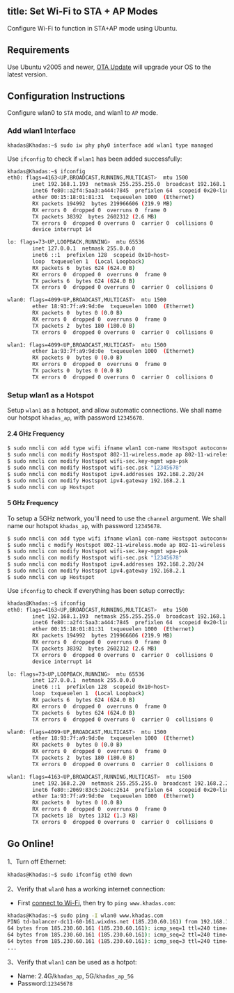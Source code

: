 title: Set Wi-Fi to STA + AP Modes
---
Configure Wi-Fi to function in STA+AP mode using Ubuntu.

## Requirements

Use Ubuntu v2005 and newer, [OTA Update](UpgradeSystem.html) will upgrade your OS to the latest version.

## Configuration Instructions

Configure wlan0 to `STA` mode, and wlan1 to `AP` mode.

### Add wlan1 Interface

```bash
khadas@Khadas:~$ sudo iw phy phy0 interface add wlan1 type managed
```

Use `ifconfig` to check if `wlan1` has been added successfully:

```bash
khadas@Khadas:~$ ifconfig 
eth0: flags=4163<UP,BROADCAST,RUNNING,MULTICAST>  mtu 1500
        inet 192.168.1.193  netmask 255.255.255.0  broadcast 192.168.1.255
        inet6 fe80::a2f4:5aa3:a444:7845  prefixlen 64  scopeid 0x20<link>
        ether 00:15:18:01:81:31  txqueuelen 1000  (Ethernet)
        RX packets 194992  bytes 219966606 (219.9 MB)
        RX errors 0  dropped 0  overruns 0  frame 0
        TX packets 38392  bytes 2602312 (2.6 MB)
        TX errors 0  dropped 0 overruns 0  carrier 0  collisions 0
        device interrupt 14  

lo: flags=73<UP,LOOPBACK,RUNNING>  mtu 65536
        inet 127.0.0.1  netmask 255.0.0.0
        inet6 ::1  prefixlen 128  scopeid 0x10<host>
        loop  txqueuelen 1  (Local Loopback)
        RX packets 6  bytes 624 (624.0 B)
        RX errors 0  dropped 0  overruns 0  frame 0
        TX packets 6  bytes 624 (624.0 B)
        TX errors 0  dropped 0 overruns 0  carrier 0  collisions 0

wlan0: flags=4099<UP,BROADCAST,MULTICAST>  mtu 1500
        ether 18:93:7f:a9:9d:0e  txqueuelen 1000  (Ethernet)
        RX packets 0  bytes 0 (0.0 B)
        RX errors 0  dropped 0  overruns 0  frame 0
        TX packets 2  bytes 180 (180.0 B)
        TX errors 0  dropped 0 overruns 0  carrier 0  collisions 0

wlan1: flags=4099<UP,BROADCAST,MULTICAST>  mtu 1500
        ether 1a:93:7f:a9:9d:0e  txqueuelen 1000  (Ethernet)
        RX packets 0  bytes 0 (0.0 B)
        RX errors 0  dropped 0  overruns 0  frame 0
        TX packets 0  bytes 0 (0.0 B)
        TX errors 0  dropped 0 overruns 0  carrier 0  collisions 0
```

### Setup wlan1 as a Hotspot

Setup `wlan1` as a hotspot, and allow automatic connections. 
We shall name our hotspot `khadas_ap`, with password `12345678`.

#### 2.4 GHz Frequency

```bash
$ sudo nmcli con add type wifi ifname wlan1 con-name Hostspot autoconnect yes ssid khadas_ap
$ sudo nmcli con modify Hostspot 802-11-wireless.mode ap 802-11-wireless.band bg ipv4.method shared
$ sudo nmcli con modify Hostspot wifi-sec.key-mgmt wpa-psk
$ sudo nmcli con modify Hostspot wifi-sec.psk "12345678"
$ sudo nmcli con modify Hostspot ipv4.addresses 192.168.2.20/24
$ sudo nmcli con modify Hostspot ipv4.gateway 192.168.2.1
$ sudo nmcli con up Hostspot
```

#### 5 GHz Frequency

To setup a 5GHz network, you'll need to use the `channel` argument.
We shall name our hotspot `khadas_ap`, with password `12345678`.

```sh
$ sudo nmcli con add type wifi ifname wlan1 con-name Hostspot autoconnect yes ssid khadas_ap
$ sudo nmcli c modify Hostspot 802-11-wireless.mode ap 802-11-wireless.band a 802-11-wireless.channel 149 802-11-wireless.powersave 2 ipv4.method shared
$ sudo nmcli con modify Hostspot wifi-sec.key-mgmt wpa-psk
$ sudo nmcli con modify Hostspot wifi-sec.psk "12345678"
$ sudo nmcli con modify Hostspot ipv4.addresses 192.168.2.20/24
$ sudo nmcli con modify Hostspot ipv4.gateway 192.168.2.1
$ sudo nmcli con up Hostspot
```

Use `ifconfig` to check if everything has been setup correctly:

```bash
khadas@Khadas:~$ ifconfig
eth0: flags=4163<UP,BROADCAST,RUNNING,MULTICAST>  mtu 1500
        inet 192.168.1.193  netmask 255.255.255.0  broadcast 192.168.1.255
        inet6 fe80::a2f4:5aa3:a444:7845  prefixlen 64  scopeid 0x20<link>
        ether 00:15:18:01:81:31  txqueuelen 1000  (Ethernet)
        RX packets 194992  bytes 219966606 (219.9 MB)
        RX errors 0  dropped 0  overruns 0  frame 0
        TX packets 38392  bytes 2602312 (2.6 MB)
        TX errors 0  dropped 0 overruns 0  carrier 0  collisions 0
        device interrupt 14

lo: flags=73<UP,LOOPBACK,RUNNING>  mtu 65536
        inet 127.0.0.1  netmask 255.0.0.0
        inet6 ::1  prefixlen 128  scopeid 0x10<host>
        loop  txqueuelen 1  (Local Loopback)
        RX packets 6  bytes 624 (624.0 B)
        RX errors 0  dropped 0  overruns 0  frame 0
        TX packets 6  bytes 624 (624.0 B)
        TX errors 0  dropped 0 overruns 0  carrier 0  collisions 0

wlan0: flags=4099<UP,BROADCAST,MULTICAST>  mtu 1500
        ether 18:93:7f:a9:9d:0e  txqueuelen 1000  (Ethernet)
        RX packets 0  bytes 0 (0.0 B)
        RX errors 0  dropped 0  overruns 0  frame 0
        TX packets 2  bytes 180 (180.0 B)
        TX errors 0  dropped 0 overruns 0  carrier 0  collisions 0

wlan1: flags=4163<UP,BROADCAST,RUNNING,MULTICAST>  mtu 1500
        inet 192.168.2.20  netmask 255.255.255.0  broadcast 192.168.2.255
        inet6 fe80::2069:83c5:2e4c:2614  prefixlen 64  scopeid 0x20<link>
        ether 1a:93:7f:a9:9d:0e  txqueuelen 1000  (Ethernet)
        RX packets 0  bytes 0 (0.0 B)
        RX errors 0  dropped 0  overruns 0  frame 0
        TX packets 18  bytes 1312 (1.3 KB)
        TX errors 0  dropped 0 overruns 0  carrier 0  collisions 0
```

## Go Online!

1、Turn off Ethernet:

```bash
khadas@Khadas:~$ sudo ifconfig eth0 down
```

2、Verify that `wlan0` has a working internet connection:

* First [connect to Wi-Fi](Wifi.html), then try to `ping www.khadas.com`:

```bash
khadas@Khadas:~$ sudo ping -I wlan0 www.khadas.com
PING td-balancer-dc11-60-161.wixdns.net (185.230.60.161) from 192.168.124.80 wlan0: 56(84) bytes of data.
64 bytes from 185.230.60.161 (185.230.60.161): icmp_seq=1 ttl=240 time=293 ms
64 bytes from 185.230.60.161 (185.230.60.161): icmp_seq=2 ttl=240 time=316 ms
64 bytes from 185.230.60.161 (185.230.60.161): icmp_seq=3 ttl=240 time=238 ms
...
```

3、Verify that `wlan1` can be used as a hotpot:

* Name: 2.4G/`khadas_ap`, 5G/`khadas_ap_5G`
* Password:`12345678`

